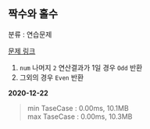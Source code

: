 ## 짝수와 홀수

분류 : 연습문제

[문제 링크](https://programmers.co.kr/learn/courses/30/lessons/12937)

1. `num` 나머지 `2` 연산결과가 1일 경우 `Odd` 반환
2. 그외의 경우 `Even` 반환

**2020-12-22**

> min TaseCase : 0.00ms, 10.1MB  
> max TaseCase : 0.00ms, 10.3MB  